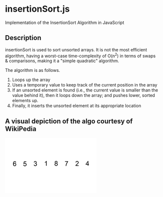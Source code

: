 # insertionSort.js 
Implementation of the InsertionSort Algorithm in JavaScript 

## Description
insertionSort is used to sort unsorted arrays. It is not the most efficient algorithm, having a worst-case time-complexity of O(n<sup>2</sup>) in terms of swaps & comparisons, making it a "simple quadratic" algorithm. 

The algorithm is as follows. 
1. Loops up the array 
2. Uses a temporary value to keep track of the current position in the array
3. If an unsorted element is found (i.e., the current value is smaller than the value behind it), then it loops down the array; and pushes lower, sorted elements up.
4. Finally, it inserts the unsorted element at its appropriate location 


## A visual depiction of the algo courtesy of WikiPedia 

<img src="Insertion-sort-example-300px.gif">
